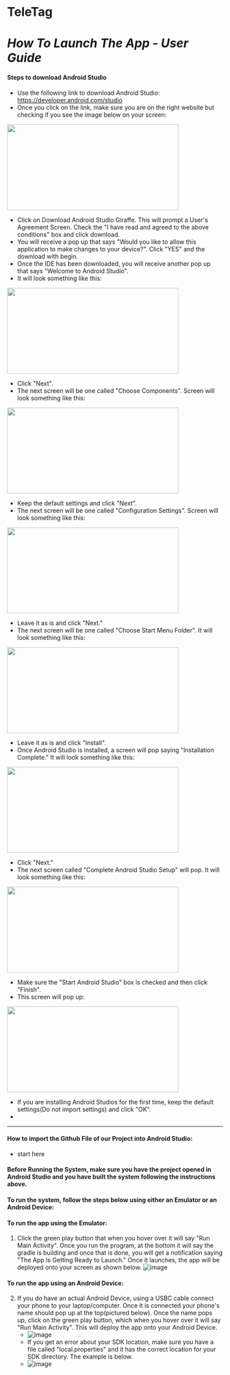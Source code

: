 # TeleTag

# ***How To Launch The App - User Guide***
#### Steps to download Android Studio 
+ Use the following link to download Android Studio: https://developer.android.com/studio 
+ Once you click on the link, make sure you are on the right website but checking if you see the image below on your screen:
<img src="https://github.com/CBussom/TeleTag/assets/143213640/635036d1-e292-4f80-9b3f-01d12d472fff" width="400" height="200">

+ Click on Download Android Studio Giraffe. This will prompt a User's Agreement Screen. Check the "I have read and agreed to the above conditions" box and click download.
+ You will receive a pop up that says "Would you like to allow this application to make changes to your device?". Click "YES" and the download with begin.
+ Once the IDE has been downloaded, you will receive another pop up that says "Welcome to Android Studio".
+ It will look something like this:
<img src="https://github.com/CBussom/TeleTag/assets/143213640/c78fda1e-a16a-4821-9ec5-ab83a837f923" width="400" height="200">

+ Click "Next".
+ The next screen will be one called "Choose Components". Screen will look something like this:
<img src="https://github.com/CBussom/TeleTag/assets/143213640/541d1b53-8ddb-4988-89d4-afcaedd7e421" width="400" height="200">

+  Keep the default settings and click "Next".
+  The next screen will be one called "Configuration Settings". Screen will look something like this:
<img src="https://github.com/CBussom/TeleTag/assets/143213640/953b3862-4e44-47aa-a0c0-e8abc68ff25f" width="400" height="200">

+ Leave it as is and click "Next."
+ The next screen will be one called "Choose Start Menu Folder". It will look something like this:
<img src="https://github.com/CBussom/TeleTag/assets/143213640/136deb34-50ca-4ede-95f8-0ce273661348" width="400" height="200">

+ Leave it as is and click "Install".
+ Once Android Studio is installed, a screen will pop saying "Installation Complete." It will look something like this:
<img src="https://github.com/CBussom/TeleTag/assets/143213640/d4c80018-37cf-4384-9792-d103f1157c64" width="400" height="200">

+ Click "Next."
+ The next screen called "Complete Android Studio Setup" will pop. It will look something like this:
<img src="https://github.com/CBussom/TeleTag/assets/143213640/f330306a-b2de-48d3-9116-fc9d7123db59" width="400" height="200">

+ Make sure the "Start Android Studio" box is checked and then click "Finish".
+ This screen will pop up:
<img src="https://github.com/CBussom/TeleTag/assets/143213640/eef8d950-0ac5-48ae-ab88-872374352b54" width="400" height="200">

+ If you are installing Android Studios for the first time, keep the default settings(Do not import settings) and click "OK".
+ 
------------------------------------------------------------------------------------------------------------------------------------
#### How to import the Github File of our Project into Android Studio:
+ start here


#### Before Running the System, make sure you have the project opened in Android Studio and you have built the system following the instructions above. 
#### To run the system, follow the steps below using either an Emulator or an Android Device:
#### To run the app using the Emulator:
   1. Click the green play button that when you hover over it will say "Run Main Activity". Once you run the program, at the bottom it will say the gradle is building and once that is done, you will get a notification saying "The App Is Getting Ready to Launch." Once it launches, the app will be deployed onto your screen as shown below.
      ![image](https://github.com/CBussom/TeleTag/assets/143213640/6451864a-26dd-4530-b391-d789df28ae25)
#### To run the app using an Android Device: 
   2. If you do have an actual Android Device, using a USBC cable connect your phone to your laptop/computer. Once it is connected your phone's name should pop up at the top(pictured below). Once the name pops up, click on the green play button, which when you hover over it will say "Run Main Activity". This will deploy the app onto your Android Device.
      + ![image](https://github.com/CBussom/TeleTag/assets/143213640/1e1f0cb9-61b5-4a4d-811b-2bfced8b6c11)
      + If you get an error about your SDK location, make sure you have a file called "local.properties" and it has the correct location for your SDK directory. The example is below.
      + ![image](https://github.com/CBussom/TeleTag/assets/143213640/6e301108-bbc2-485a-9b58-5cb0661e7e4e)


